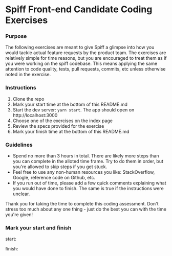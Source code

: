 # Spiff Front-end Candidate Coding Exercises

### Purpose 
The following exercises are meant to give Spiff a glimpse into how you would tackle actual feature requests by the product team. The exercises are relatively simple for time reasons, but you are encouraged to treat them as if you were working on the spiff codebase. This means applying the same attention to code quality, tests, pull requests, commits, etc unless otherwise noted in the exercise.

### Instructions
1. Clone the repo
2. Mark your start time at the bottom of this README.md
3. Start the dev server: `yarn start`. The app should open on http://localhost:3000
3. Choose one of the exercises on the index page
4. Review the specs provided for the exercise
5. Mark your finish time at the bottom of this README.md

### Guidelines
- Spend no more than 3 hours in total. There are likely more steps than you can complete in the alloted time frame. Try to do them in order, but you're allowed to skip steps if you get stuck.
- Feel free to use any non-human resources you like: StackOverflow, Google, reference code on Github, etc.
- If you run out of time, please add a few quick comments explaining what you would have done to finish. The same is true if the instructions were unclear.

Thank you for taking the time to complete this coding assessment. Don't stress too much about any one thing - just do the best you can with the time you're given! 


### Mark your start and finish

start:

finish:
